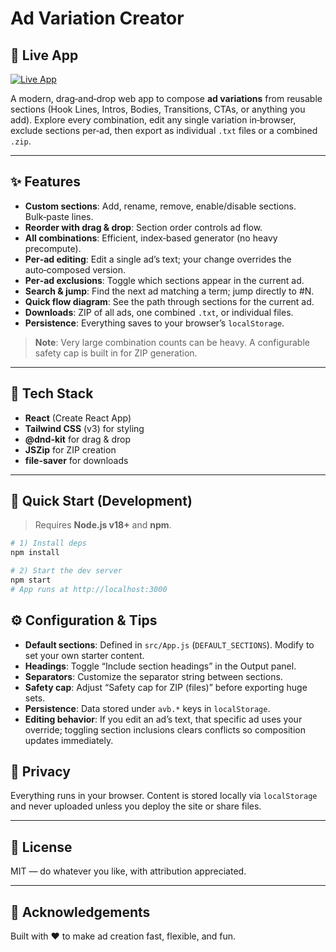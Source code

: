 # Ad Variation Creator

## 🚀 Live App
[![Live App](https://img.shields.io/badge/Launch%20App-Online-green)](https://masonk2026.github.io/AdVariationCreator/)

A modern, drag‑and‑drop web app to compose **ad variations** from reusable sections (Hook Lines, Intros, Bodies, Transitions, CTAs, or anything you add). Explore every combination, edit any single variation in‑browser, exclude sections per‑ad, then export as individual `.txt` files or a combined `.zip`.

---

## ✨ Features
- **Custom sections**: Add, rename, remove, enable/disable sections. Bulk‑paste lines.
- **Reorder with drag & drop**: Section order controls ad flow.
- **All combinations**: Efficient, index‑based generator (no heavy precompute).
- **Per‑ad editing**: Edit a single ad’s text; your change overrides the auto‑composed version.
- **Per‑ad exclusions**: Toggle which sections appear in the current ad.
- **Search & jump**: Find the next ad matching a term; jump directly to #N.
- **Quick flow diagram**: See the path through sections for the current ad.
- **Downloads**: ZIP of all ads, one combined `.txt`, or individual files.
- **Persistence**: Everything saves to your browser’s `localStorage`.

> **Note**: Very large combination counts can be heavy. A configurable safety cap is built in for ZIP generation.

---

## 🧩 Tech Stack
- **React** (Create React App)
- **Tailwind CSS** (v3) for styling
- **@dnd-kit** for drag & drop
- **JSZip** for ZIP creation
- **file-saver** for downloads

---

## 🚀 Quick Start (Development)

> Requires **Node.js v18+** and **npm**.

```bash
# 1) Install deps
npm install

# 2) Start the dev server
npm start
# App runs at http://localhost:3000
```

## ⚙️ Configuration & Tips
- **Default sections**: Defined in `src/App.js` (`DEFAULT_SECTIONS`). Modify to set your own starter content.
- **Headings**: Toggle “Include section headings” in the Output panel.
- **Separators**: Customize the separator string between sections.
- **Safety cap**: Adjust “Safety cap for ZIP (files)” before exporting huge sets.
- **Persistence**: Data stored under `avb.*` keys in `localStorage`.
- **Editing behavior**: If you edit an ad’s text, that specific ad uses your override; toggling section inclusions clears conflicts so composition updates immediately.

## 🔐 Privacy
Everything runs in your browser. Content is stored locally via `localStorage` and never uploaded unless you deploy the site or share files.

---

## 📄 License
MIT — do whatever you like, with attribution appreciated.

---

## 🙌 Acknowledgements
Built with ❤️ to make ad creation fast, flexible, and fun.

